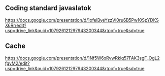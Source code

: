 ## Coding standard javaslatok
https://docs.google.com/presentation/d/1ofeIByeYzzVl0ru6B5Pw10SpYDKSX6Rr/edit?usp=drive_link&ouid=107926121297943200344&rtpof=true&sd=true 

## Cache
https://docs.google.com/presentation/d/1Nf5W6xRvwRkiq57FAK3sgF_OgL2fgvM2/edit?usp=drive_link&ouid=107926121297943200344&rtpof=true&sd=true

